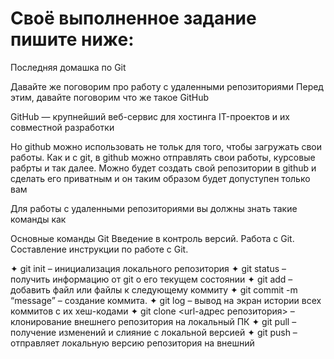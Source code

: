 
# Своё выполненное задание пишите ниже:

Последняя домашка по Git 

Давайте же поговорим про работу с удаленными репозиториями
Перед этим, давайте поговорим что же такое GitHub

GitHub — крупнейший веб-сервис для хостинга IT-проектов и их совместной разработки

Но github можно использовать не тольк для того, чтобы загружать свои работы. Как и с git, в github можно отправлять свои работы, курсовые рабрты и так далее. Можно будет создать свой репозитории в github и сделать его приватным и он таким образом будет допуступен только вам

Для работы с удаленными репозиториями вы должны знать такие команды как


Основные команды Git
Введение в контроль версий. Работа с Git. Составление инструкции по работе с Git.

✦ git init – инициализация локального репозитория
✦ git status – получить информацию от git о его текущем состоянии
✦ git add – добавить файл или файлы к следующему коммиту
✦ git commit -m “message” – создание коммита.
✦ git log – вывод на экран истории всех коммитов с их хеш-кодами
✦ git clone <url-адрес репозитория> – клонирование внешнего репозитория на
локальный ПК
✦ git pull – получение изменений и слияние с локальной версией
✦ git push – отправляет локальную версию репозитория на внешний